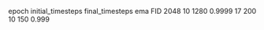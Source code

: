 epoch initial_timesteps final_timesteps   ema      FID
2048       10                1280        0.9999    17
200        10                150         0.999
